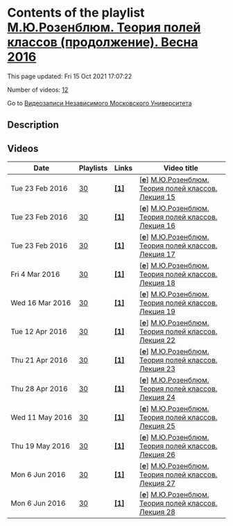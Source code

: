 # Contents of the playlist [М.Ю.Розенблюм. Теория полей классов (продолжение). Весна 2016](https://www.youtube.com/playlist?list=PLp9ABVh6_x4FIWSIe6LcUZj63d5vFuEX1)

This page updated: Fri 15 Oct 2021 17:07:22

Number of videos: [12](#videos)

Go to [Видеозаписи Независимого Московского Университета](../README.md)

## Description



## Videos

|Date|Playlists|Links|Video title|
|---|---|---|---|
| Tue&nbsp;23&nbsp;Feb&nbsp;2016 | [30](../playlists/30 "М.Ю.Розенблюм. Теория полей классов (продолжение). Весна 2016") | [**[1]**](http://ium.mccme.ru/s16/rozenblum-cfts16.pdf) | [[**e**](https://studio.youtube.com/video/RQQCQstGSkc/edit "Edit")] [М.Ю.Розенблюм. Теория полей классов. Лекция 15](https://www.youtube.com/watch?v=RQQCQstGSkc&list=PLp9ABVh6_x4FIWSIe6LcUZj63d5vFuEX1 "Курс НМУ, рекомендованный для 3 курса и старше.&#013;8 февраля 2016 г. 17:30, НМУ 303 (Москва, Большой Власьевский пер., 11)&#013;http://ium.mccme.ru/s16/rozenblum-cfts16.pdf") |
| Tue&nbsp;23&nbsp;Feb&nbsp;2016 | [30](../playlists/30 "М.Ю.Розенблюм. Теория полей классов (продолжение). Весна 2016") | [**[1]**](http://ium.mccme.ru/s16/rozenblum-cfts16.pdf) | [[**e**](https://studio.youtube.com/video/305OSm1DKa0/edit "Edit")] [М.Ю.Розенблюм. Теория полей классов. Лекция 16](https://www.youtube.com/watch?v=305OSm1DKa0&list=PLp9ABVh6_x4FIWSIe6LcUZj63d5vFuEX1 "Курс НМУ, рекомендованный для 3 курса и старше.&#013;15 февраля 2016 г. 17:30, НМУ 303 (Москва, Большой Власьевский пер., 11)&#013;http://ium.mccme.ru/s16/rozenblum-cfts16.pdf") |
| Tue&nbsp;23&nbsp;Feb&nbsp;2016 | [30](../playlists/30 "М.Ю.Розенблюм. Теория полей классов (продолжение). Весна 2016") | [**[1]**](http://ium.mccme.ru/s16/rozenblum-cfts16.pdf) | [[**e**](https://studio.youtube.com/video/Z5jUOMBjVjQ/edit "Edit")] [М.Ю.Розенблюм. Теория полей классов. Лекция 17](https://www.youtube.com/watch?v=Z5jUOMBjVjQ&list=PLp9ABVh6_x4FIWSIe6LcUZj63d5vFuEX1 "Курс НМУ, рекомендованный для 3 курса и старше.&#013;22 февраля 2016 г. 17:30, НМУ 303 (Москва, Большой Власьевский пер., 11)&#013;http://ium.mccme.ru/s16/rozenblum-cfts16.pdf") |
| Fri&nbsp;4&nbsp;Mar&nbsp;2016 | [30](../playlists/30 "М.Ю.Розенблюм. Теория полей классов (продолжение). Весна 2016") | [**[1]**](http://ium.mccme.ru/s16/rozenblum-cfts16.pdf) | [[**e**](https://studio.youtube.com/video/5xe6Tt5y100/edit "Edit")] [М.Ю.Розенблюм. Теория полей классов. Лекция 18](https://www.youtube.com/watch?v=5xe6Tt5y100&list=PLp9ABVh6_x4FIWSIe6LcUZj63d5vFuEX1 "Курс НМУ, рекомендованный для 3 курса и старше.&#013;29 февраля 2016 г. 17:30, НМУ 303 (Москва, Большой Власьевский пер., 11)&#013;http://ium.mccme.ru/s16/rozenblum-cfts16.pdf") |
| Wed&nbsp;16&nbsp;Mar&nbsp;2016 | [30](../playlists/30 "М.Ю.Розенблюм. Теория полей классов (продолжение). Весна 2016") | [**[1]**](http://ium.mccme.ru/s16/rozenblum-cfts16.pdf) | [[**e**](https://studio.youtube.com/video/JKFThFYxRgs/edit "Edit")] [М.Ю.Розенблюм. Теория полей классов. Лекция 19](https://www.youtube.com/watch?v=JKFThFYxRgs&list=PLp9ABVh6_x4FIWSIe6LcUZj63d5vFuEX1 "Курс НМУ, рекомендованный для 3 курса и старше.&#013;14 марта 2016 г. 17:30, НМУ 303 (Москва, Большой Власьевский пер., 11)&#013;http://ium.mccme.ru/s16/rozenblum-cfts16.pdf") |
| Tue&nbsp;12&nbsp;Apr&nbsp;2016 | [30](../playlists/30 "М.Ю.Розенблюм. Теория полей классов (продолжение). Весна 2016") | [**[1]**](http://ium.mccme.ru/s16/rozenblum-cfts16.pdf) | [[**e**](https://studio.youtube.com/video/k54RPcm7y0M/edit "Edit")] [М.Ю.Розенблюм. Теория полей классов. Лекция 22](https://www.youtube.com/watch?v=k54RPcm7y0M&list=PLp9ABVh6_x4FIWSIe6LcUZj63d5vFuEX1 "Лекции 20 и 21 недоступны по техническим причинам, мы надеемся их восстановить.&#013;Курс НМУ, рекомендованный для 3 курса и старше.&#013;11 апреля 2016 г. 17:30, НМУ 303 (Москва, Большой Власьевский пер., 11)&#013;http://ium.mccme.ru/s16/rozenblum-cfts16.pdf") |
| Thu&nbsp;21&nbsp;Apr&nbsp;2016 | [30](../playlists/30 "М.Ю.Розенблюм. Теория полей классов (продолжение). Весна 2016") | [**[1]**](http://ium.mccme.ru/s16/rozenblum-cfts16.pdf) | [[**e**](https://studio.youtube.com/video/d5IRnupYVFo/edit "Edit")] [М.Ю.Розенблюм. Теория полей классов. Лекция 23](https://www.youtube.com/watch?v=d5IRnupYVFo&list=PLp9ABVh6_x4FIWSIe6LcUZj63d5vFuEX1 "Курс НМУ, рекомендованный для 3 курса и старше.&#013;18 апреля 2016 г. 17:30, НМУ 303 (Москва, Большой Власьевский пер., 11)&#013;http://ium.mccme.ru/s16/rozenblum-cfts16.pdf") |
| Thu&nbsp;28&nbsp;Apr&nbsp;2016 | [30](../playlists/30 "М.Ю.Розенблюм. Теория полей классов (продолжение). Весна 2016") | [**[1]**](http://ium.mccme.ru/s16/rozenblum-cfts16.pdf) | [[**e**](https://studio.youtube.com/video/eGI8Pm96RNo/edit "Edit")] [М.Ю.Розенблюм. Теория полей классов. Лекция 24](https://www.youtube.com/watch?v=eGI8Pm96RNo&list=PLp9ABVh6_x4FIWSIe6LcUZj63d5vFuEX1 "Курс НМУ, рекомендованный для 3 курса и старше.&#013;25 апреля 2016 г. 17:30, НМУ 303 (Москва, Большой Власьевский пер., 11)&#013;http://ium.mccme.ru/s16/rozenblum-cfts16.pdf") |
| Wed&nbsp;11&nbsp;May&nbsp;2016 | [30](../playlists/30 "М.Ю.Розенблюм. Теория полей классов (продолжение). Весна 2016") | [**[1]**](http://ium.mccme.ru/s16/rozenblum-cfts16.pdf) | [[**e**](https://studio.youtube.com/video/CLSnZvlcjco/edit "Edit")] [М.Ю.Розенблюм. Теория полей классов. Лекция 25](https://www.youtube.com/watch?v=CLSnZvlcjco&list=PLp9ABVh6_x4FIWSIe6LcUZj63d5vFuEX1 "Курс НМУ, рекомендованный для 3 курса и старше.&#013;9 мая 2016 г. 17:30, НМУ 303 (Москва, Большой Власьевский пер., 11)&#013;http://ium.mccme.ru/s16/rozenblum-cfts16.pdf") |
| Thu&nbsp;19&nbsp;May&nbsp;2016 | [30](../playlists/30 "М.Ю.Розенблюм. Теория полей классов (продолжение). Весна 2016") | [**[1]**](http://ium.mccme.ru/s16/rozenblum-cfts16.pdf) | [[**e**](https://studio.youtube.com/video/AWANG3IePBc/edit "Edit")] [М.Ю.Розенблюм. Теория полей классов. Лекция 26](https://www.youtube.com/watch?v=AWANG3IePBc&list=PLp9ABVh6_x4FIWSIe6LcUZj63d5vFuEX1 "Курс НМУ, рекомендованный для 3 курса и старше.&#013;16 мая 2016 г. 17:30, НМУ 303 (Москва, Большой Власьевский пер., 11)&#013;http://ium.mccme.ru/s16/rozenblum-cfts16.pdf") |
| Mon&nbsp;6&nbsp;Jun&nbsp;2016 | [30](../playlists/30 "М.Ю.Розенблюм. Теория полей классов (продолжение). Весна 2016") | [**[1]**](http://ium.mccme.ru/s16/rozenblum-cfts16.pdf) | [[**e**](https://studio.youtube.com/video/EbEsAIcAaSQ/edit "Edit")] [М.Ю.Розенблюм. Теория полей классов. Лекция 27](https://www.youtube.com/watch?v=EbEsAIcAaSQ&list=PLp9ABVh6_x4FIWSIe6LcUZj63d5vFuEX1 "Курс НМУ, рекомендованный для 3 курса и старше.&#013;23 мая 2016 г. 17:30, НМУ 303 (Москва, Большой Власьевский пер., 11)&#013;http://ium.mccme.ru/s16/rozenblum-cfts16.pdf") |
| Mon&nbsp;6&nbsp;Jun&nbsp;2016 | [30](../playlists/30 "М.Ю.Розенблюм. Теория полей классов (продолжение). Весна 2016") | [**[1]**](http://ium.mccme.ru/s16/rozenblum-cfts16.pdf) | [[**e**](https://studio.youtube.com/video/TeYDbtA6qzA/edit "Edit")] [М.Ю.Розенблюм. Теория полей классов. Лекция 28](https://www.youtube.com/watch?v=TeYDbtA6qzA&list=PLp9ABVh6_x4FIWSIe6LcUZj63d5vFuEX1 "Курс НМУ, рекомендованный для 3 курса и старше.&#013;30 мая 2016 г. 17:30, НМУ 303 (Москва, Большой Власьевский пер., 11)&#013;http://ium.mccme.ru/s16/rozenblum-cfts16.pdf") |
